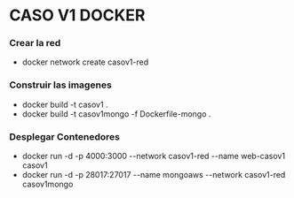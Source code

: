# CASO V1 DOCKER

### Crear la red
- docker network create casov1-red
### Construir las imagenes
- docker build -t casov1 .
- docker build -t casov1mongo -f Dockerfile-mongo .
### Desplegar Contenedores
- docker run  -d -p 4000:3000 --network casov1-red --name web-casov1 casov1
- docker run -d -p 28017:27017 --name mongoaws --network casov1-red casov1mongo
